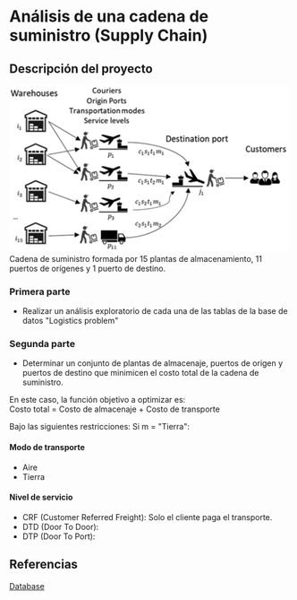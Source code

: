 # Análisis de una cadena de suministro (Supply Chain)
## Descripción del proyecto

<img src = "Supply Chain Image.png" width="500">
Cadena de suministro formada por 15 plantas de almacenamiento, 11 puertos de orígenes y 1 puerto de destino.

### Primera parte
- Realizar un análisis exploratorio de cada una de las tablas de la base de datos "Logistics problem"  </br>

### Segunda parte
- Determinar un conjunto de plantas de almacenaje, puertos de origen y puertos de destino que minimicen el costo total de la cadena de suministro.
  
En este caso, la función objetivo a optimizar es: </br>
Costo total = Costo de almacenaje + Costo de transporte

Bajo las siguientes restricciones:
Si m = "Tierra": </br>

#### Modo de transporte
- Aire
- Tierra

#### Nivel de servicio
- CRF (Customer Referred Freight): Solo el cliente paga el transporte.
- DTD (Door To Door):
- DTP (Door To Port):

## Referencias
<a href = "https://brunel.figshare.com/articles/dataset/Supply_Chain_Logistics_Problem_Dataset/7558679?file=20162015"> Database </a>
